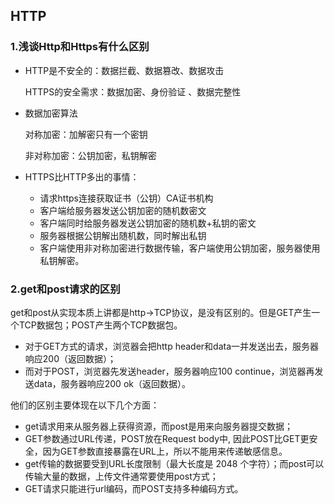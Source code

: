 ## HTTP

### 1.浅谈Http和Https有什么区别

- HTTP是不安全的：数据拦截、数据篡改、数据攻击

  HTTPS的安全需求：数据加密、身份验证 、数据完整性

- 数据加密算法

  对称加密：加解密只有一个密钥

  非对称加密：公钥加密，私钥解密

- HTTPS比HTTP多出的事情：

  - 请求https连接获取证书（公钥）CA证书机构
  - 客户端给服务器发送公钥加密的随机数密文
  - 客户端同时给服务器发送公钥加密的随机数+私钥的密文
  - 服务器根据公钥解出随机数，同时解出私钥
  - 客户端使用非对称加密进行数据传输，客户端使用公钥加密，服务器使用私钥解密。

### 2.get和post请求的区别

​		get和post从实现本质上讲都是http->TCP协议，是没有区别的。但是GET产生一个TCP数据包；POST产生两个TCP数据包。

- 对于GET方式的请求，浏览器会把http header和data一并发送出去，服务器响应200（返回数据）；
- 而对于POST，浏览器先发送header，服务器响应100 continue，浏览器再发送data，服务器响应200 ok（返回数据）。

他们的区别主要体现在以下几个方面：

- get请求用来从服务器上获得资源，而post是用来向服务器提交数据；
- GET参数通过URL传递，POST放在Request body中, 因此POST比GET更安全，因为GET参数直接暴露在URL上，所以不能用来传递敏感信息。 
- get传输的数据要受到URL长度限制（最大长度是 2048 个字符）；而post可以传输大量的数据，上传文件通常要使用post方式；
- GET请求只能进行url编码，而POST支持多种编码方式。 
